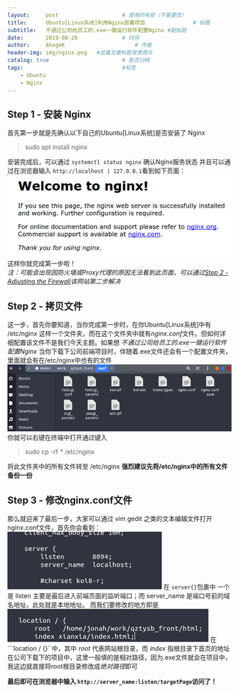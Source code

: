 ```yaml
---
layout:     post                    # 使用的布局（不需要改）
title:      Ubuntu[Linux系统]利用Nginx部署项目               # 标题 
subtitle:   不通过公司给员工的.exe一键运行软件配置Nginx #副标题
date:       2019-08-29              # 时间
author:     AhogeK                      # 作者
header-img: img/nginx.png   #这篇文章标题背景图片
catalog: true                       # 是否归档
tags:                               #标签
    - Ubuntu
    - Nginx
---
```


## Step 1 - 安装 Nginx
首先第一步就是先确认以下自己的Ubuntu[Linux系统]是否安装了 Nginx
> sudo apt install nginx

安装完成后，可以通过 `` systemctl status nginx `` 确认Nginx服务状态
并且可以通过在浏览器输入 `` http://localhost | 127.0.0.1 ``看到如下页面：<br>
![page](/img/default_page.png)
这样你就完成第一步啦！<br>
*注：可能会出现因防火墙或Proxy代理的原因无法看到此页面，可以通过[Step 2 - Adjusting the Firewall](https://www.digitalocean.com/community/tutorials/how-to-install-nginx-on-ubuntu-18-04-quickstart)该网站第二步解决*

## Step 2 - 拷贝文件
这一步，首先你要知道，当你完成第一步时，在你Ubuntu[Linux系统]中有 /etc/nginx 这样一个文件夹，而在这个文件夹中就有*nginx.conf*文件。但如何详细配置该文件不是我们今天主题。如果想 *不通过公司给员工的.exe一键运行软件配置Nginx* 当你下载下公司前端项目时，伴随着.exe文件还会有一个配置文件夹，里面就会有在/etc/nginx中也有的文件<br>
![page](/img/Screenshot&#32;from&#32;2019-08-29&#32;20-39-34.png)
你就可以右键在终端中打开通过键入
> sudo cp -rf * /etc/nginx

将此文件夹中的所有文件转至 /etc/nginx
**强烈建议先将/etc/nginx中的所有文件备份一份**

## Step 3 - 修改nginx.conf文件
那么就迎来了最后一步，大家可以通过 vim gedit 之类的文本编辑文件打开nginx.conf文件，首先你会看到：
![page](/img/Screenshot&#32;from&#32;2019-08-29&#32;20-46-18.png)
在 ``server{}``包裹中 一个是 listen 主要是最后进入前端页面的监听端口；而 server_name 是端口号前的域名地址，此处就是本地地址。
而我们要修改的地方即是
![page](/img/Screenshot&#32;from&#32;2019-08-29&#32;20-52-38.png)
在```location / {}``中，其中 *root* 代表网站根目录，而 *index* 指根目录下首页的地址
在公司下载下的项目中，这里一般填的是相对路径，因为.exe文件就会在项目中，我这边就直接将root根目录修改成*绝对路径*即可

**最后即可在浏览器中输入 ``http://server_name:listen/targetPage``访问了！**
